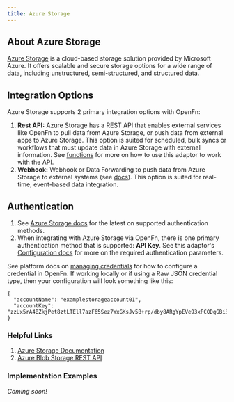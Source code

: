```yaml
---
title: Azure Storage 
---
```


## About Azure Storage 

[Azure Storage](https://azure.microsoft.com/en-us/products/category/storage) is a cloud-based storage solution provided by Microsoft Azure. It offers scalable and secure storage options for a wide range of data, including unstructured, semi-structured, and structured data. 
## Integration Options

Azure Storage supports 2 primary integration options with OpenFn:

1. **Rest API:** Azure Storage has a REST API that enables external services like OpenFn to pull data from Azure Storage, or push data from external apps to Azure Storage. This option is suited for scheduled, bulk syncs or workflows that must update data in Azure Storage with external information. See [functions](/adaptors/packages/azure-storage-docs) for more on how to use this adaptor to work with the API.
2. **Webhook:** Webhook or Data Forwarding to push data from Azure Storage to external systems (see [docs](https://learn.microsoft.com/en-us/azure/storage/)). This option is suited for real-time, event-based data integration.

## Authentication

1. See [Azure Storage docs](https://learn.microsoft.com/en-us/azure/storage/) for the latest on supported authentication methods.
2. When integrating with Azure Storage via OpenFn, there is one primary authentication method that is supported: **API Key**. See this adaptor's [Configuration docs](/adaptors/packages/azure-stroage-configuration-schema) for more on the required authentication parameters.

See platform docs on [managing credentials](/documentation/manage-projects/manage-credentials) for how to configure a credential in OpenFn. If working locally or if using a Raw JSON credential type, then your configuration will look something like this:

```
{
  "accountName": "examplestorageaccount01",
  "accountKey": "zzUx5rA4BZkjPet8ztLTEll7azF65Sez7WxGKsJv5B+rp/dby8ARgYpEVe93xFCQDqGBi3FUlxjP+ASt4uepZg=="
}
```

### Helpful Links

1. [Azure Storage Documentation](https://learn.microsoft.com/en-us/azure/storage/)
2. [Azure Blob Storage REST API](https://learn.microsoft.com/en-us/rest/api/storageservices/)

### Implementation Examples

_Coming soon!_




